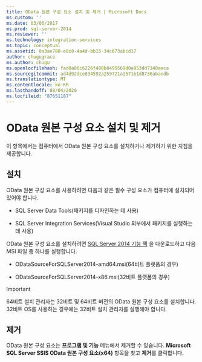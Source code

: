 ```yaml
---
title: OData 원본 구성 요소 설치 및 제거 | Microsoft Docs
ms.custom: ''
ms.date: 03/06/2017
ms.prod: sql-server-2014
ms.reviewer: ''
ms.technology: integration-services
ms.topic: conceptual
ms.assetid: 0a3ae788-e8c8-4a4d-bb15-34c673abcd17
author: chugugrace
ms.author: chugu
ms.openlocfilehash: fad0a86c6226f408b0495569d0a853dd7340aeca
ms.sourcegitcommit: ad4d92dce894592a259721a1571b1d8736abacdb
ms.translationtype: MT
ms.contentlocale: ko-KR
ms.lasthandoff: 08/04/2020
ms.locfileid: "87651187"
---
```

# <a name="install-and-uninstall-odata-source-component"></a>OData 원본 구성 요소 설치 및 제거
  이 항목에서는 컴퓨터에서 OData 원본 구성 요소를 설치하거나 제거하기 위한 지침을 제공합니다.  
  
## <a name="installation"></a>설치  
 OData 원본 구성 요소를 사용하려면 다음과 같은 필수 구성 요소가 컴퓨터에 설치되어 있어야 합니다.  
  
-   SQL Server Data Tools(패키지를 디자인하는 데 사용)  
  
-   SQL Server Integration Services(Visual Studio 외부에서 패키지를 실행하는 데 사용)  
  
 OData 원본 구성 요소를 설치하려면 [SQL Server 2014 기능 팩](https://go.microsoft.com/fwlink/p/?LinkId=391999) 을 다운로드하고 다음 MSI 파일 중 하나를 실행합니다.  
  
-   ODataSourceForSQLServer2014-amd64.msi(64비트 플랫폼의 경우)  
  
-   ODataSourceForSQLServer2014-x86.msi(32비트 플랫폼의 경우)  
  
> [!IMPORTANT]  
>  64비트 설치 관리자는 32비트 및 64비트 버전의 OData 원본 구성 요소를 설치합니다. 32비트 OS를 사용하는 경우에는 32비트 설치 관리자를 실행해야 합니다.  
  
## <a name="uninstallation"></a>제거  
 OData 원본 구성 요소는 **프로그램 및 기능** 메뉴에서 제거할 수 있습니다. **Microsoft SQL Server SSIS OData 원본 구성 요소(x64)** 항목을 찾고 **제거**를 클릭합니다.  
  
  
